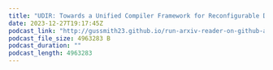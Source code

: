 ```yaml
---
title: "UDIR: Towards a Unified Compiler Framework for Reconfigurable Dataflow Architectures"
date: 2023-12-27T19:17:45Z
podcast_link: "http://gussmith23.github.io/run-arxiv-reader-on-github-actions/audio/UDIR:_Towards_a_Unified_Compiler_Framework_for_Reconfigurable_Dataflow_Architectures.mp3"
podcast_file_size: 4963283 B
podcast_duration: ""
podcast_length: 4963283
---
```

